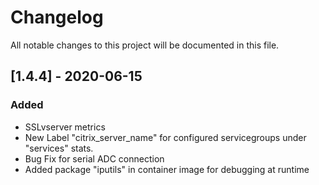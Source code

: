 # Changelog
All notable changes to this project will be documented in this file.


## [1.4.4] - 2020-06-15
### Added
 - SSLvserver metrics
 - New Label "citrix_server_name" for configured servicegroups under "services" stats.
 - Bug Fix for serial ADC connection 
 - Added package "iputils" in container image for debugging at runtime
 
